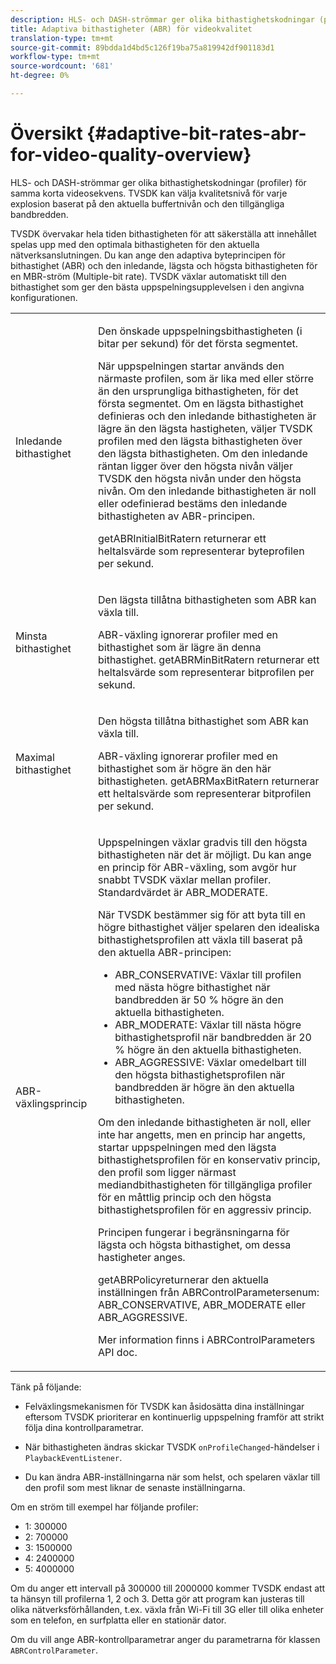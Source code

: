 ```yaml
---
description: HLS- och DASH-strömmar ger olika bithastighetskodningar (profiler) för samma korta videosekvens. TVSDK kan välja kvalitetsnivå för varje explosion baserat på den aktuella buffertnivån och den tillgängliga bandbredden.
title: Adaptiva bithastigheter (ABR) för videokvalitet
translation-type: tm+mt
source-git-commit: 89bdda1d4bd5c126f19ba75a819942df901183d1
workflow-type: tm+mt
source-wordcount: '681'
ht-degree: 0%

---
```



# Översikt {#adaptive-bit-rates-abr-for-video-quality-overview}

HLS- och DASH-strömmar ger olika bithastighetskodningar (profiler) för samma korta videosekvens. TVSDK kan välja kvalitetsnivå för varje explosion baserat på den aktuella buffertnivån och den tillgängliga bandbredden.

TVSDK övervakar hela tiden bithastigheten för att säkerställa att innehållet spelas upp med den optimala bithastigheten för den aktuella nätverksanslutningen. Du kan ange den adaptiva byteprincipen för bithastighet (ABR) och den inledande, lägsta och högsta bithastigheten för en MBR-ström (Multiple-bit rate). TVSDK växlar automatiskt till den bithastighet som ger den bästa uppspelningsupplevelsen i den angivna konfigurationen.

<table id="table_AF838E082235406AA359BF1C1A77F85F"> 
 <tbody> 
  <tr> 
   <td colname="col01"> Inledande bithastighet </td> 
   <td colname="col2"> <p>Den önskade uppspelningsbithastigheten (i bitar per sekund) för det första segmentet. </p> <p>När uppspelningen startar används den närmaste profilen, som är lika med eller större än den ursprungliga bithastigheten, för det första segmentet. Om en lägsta bithastighet definieras och den inledande bithastigheten är lägre än den lägsta hastigheten, väljer TVSDK profilen med den lägsta bithastigheten över den lägsta bithastigheten. Om den inledande räntan ligger över den högsta nivån väljer TVSDK den högsta nivån under den högsta nivån. Om den inledande bithastigheten är noll eller odefinierad bestäms den inledande bithastigheten av ABR-principen. </p> <p><span class="codeph"> </span> getABRInitialBitRatern returnerar ett heltalsvärde som representerar byteprofilen per sekund. </p> </td> 
  </tr> 
  <tr> 
   <td colname="col01"> Minsta bithastighet </td> 
   <td colname="col2"> <p>Den lägsta tillåtna bithastigheten som ABR kan växla till. </p> <p>ABR-växling ignorerar profiler med en bithastighet som är lägre än denna bithastighet. <span class="codeph"> </span> getABRMinBitRatern returnerar ett heltalsvärde som representerar bitprofilen per sekund. </p> </td> 
  </tr> 
  <tr> 
   <td colname="col01"> Maximal bithastighet </td> 
   <td colname="col2"> <p>Den högsta tillåtna bithastighet som ABR kan växla till. </p> <p>ABR-växling ignorerar profiler med en bithastighet som är högre än den här bithastigheten. <span class="codeph"> </span> getABRMaxBitRatern returnerar ett heltalsvärde som representerar bitprofilen per sekund. </p> </td> 
  </tr> 
  <tr> 
   <td colname="col01"> ABR-växlingsprincip </td> 
   <td colname="col2"> <p>Uppspelningen växlar gradvis till den högsta bithastigheten när det är möjligt. Du kan ange en princip för ABR-växling, som avgör hur snabbt TVSDK växlar mellan profiler. Standardvärdet är <span class="codeph"> ABR_MODERATE</span>. </p> <p>När TVSDK bestämmer sig för att byta till en högre bithastighet väljer spelaren den idealiska bithastighetsprofilen att växla till baserat på den aktuella ABR-principen: 
     <ul id="ul_AC9C99D84A3B4A8DBD1A05CC05DEE771"> 
      <li id="li_B79C0AA2CBFB42FF98A257CEC9C400BA"><span class="codeph"> ABR_CONSERVATIVE</span>: Växlar till profilen med nästa högre bithastighet när bandbredden är 50 % högre än den aktuella bithastigheten. </li> 
      <li id="li_38CC3A95D8634F359D0F7C273D0108C0"><span class="codeph"> ABR_MODERATE</span>: Växlar till nästa högre bithastighetsprofil när bandbredden är 20 % högre än den aktuella bithastigheten. </li> 
      <li id="li_E845C035420D4B3FB2B179F448F8CA85"><span class="codeph"> ABR_AGGRESSIVE</span>: Växlar omedelbart till den högsta bithastighetsprofilen när bandbredden är högre än den aktuella bithastigheten. </li> 
     </ul> </p> <p>Om den inledande bithastigheten är noll, eller inte har angetts, men en princip har angetts, startar uppspelningen med den lägsta bithastighetsprofilen för en konservativ princip, den profil som ligger närmast mediandbithastigheten för tillgängliga profiler för en måttlig princip och den högsta bithastighetsprofilen för en aggressiv princip. </p> <p>Principen fungerar i begränsningarna för lägsta och högsta bithastighet, om dessa hastigheter anges. </p> <p> <span class="codeph"> </span> getABRPolicyreturnerar den aktuella inställningen från  <span class="codeph"> </span> ABRControlParametersenum:  <span class="codeph"> ABR_CONSERVATIVE</span>,  <span class="codeph"> ABR_MODERATE</span> eller  <span class="codeph"> ABR_AGGRESSIVE</span>. </p> <p>Mer information finns i ABRControlParameters API doc.</p> </td> 
  </tr> 
 </tbody> 
</table>

Tänk på följande:

* Felväxlingsmekanismen för TVSDK kan åsidosätta dina inställningar eftersom TVSDK prioriterar en kontinuerlig uppspelning framför att strikt följa dina kontrollparametrar.
* När bithastigheten ändras skickar TVSDK `onProfileChanged`-händelser i `PlaybackEventListener`.

* Du kan ändra ABR-inställningarna när som helst, och spelaren växlar till den profil som mest liknar de senaste inställningarna.

Om en ström till exempel har följande profiler:

* 1: 300000
* 2: 700000
* 3: 1500000
* 4: 2400000
* 5: 4000000

Om du anger ett intervall på 300000 till 2000000 kommer TVSDK endast att ta hänsyn till profilerna 1, 2 och 3. Detta gör att program kan justeras till olika nätverksförhållanden, t.ex. växla från Wi-Fi till 3G eller till olika enheter som en telefon, en surfplatta eller en stationär dator.

Om du vill ange ABR-kontrollparametrar anger du parametrarna för klassen `ABRControlParameter`.

